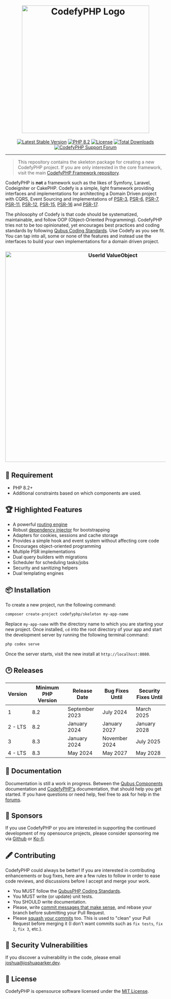 <h1 align="center">
    <a href="https://codefyphp.com/" target="_blank"><img src="https://downloads.joshuaparker.blog/images/codefyphp-460x105.png" width="400" alt="CodefyPHP Logo"></a>
</h1>

<p align="center">
    <a href="https://codefyphp.com/"><img src="https://img.shields.io/packagist/v/CodefyPHP/codefy?label=CodefyPHP" alt="Latest Stable Version"></a>
    <a href="https://www.php.net/"><img src="https://img.shields.io/badge/PHP-8.2-777BB4.svg?style=flat&logo=php" alt="PHP 8.2"/></a>
    <a href="https://packagist.org/packages/codefyphp/codefy"><img src="https://img.shields.io/packagist/l/codefyphp/codefy" alt="License"></a>
    <a href="https://packagist.org/packages/codefyphp/codefy"><img src="https://img.shields.io/packagist/dt/codefyphp/codefy" alt="Total Downloads"></a>
    <a href="https://codefyphp.com/community/"><img src="https://img.shields.io/badge/Forum-AE508D.svg?label=Support&style=flat" alt="CodefyPHP Support Forum"></a>
</p>

---
> This repository contains the skeleton package for creating a new CodefyPHP project. If you are only interested in the 
> core framework, visit the main [CodefyPHP Framework repository](https://github.com/codefyphp/codefy).

CodefyPHP is __not__ a framework such as the likes of Symfony, Laravel, Codeigniter or CakePHP. Codefy is a simple,
light framework providing interfaces and implementations for architecting a Domain Driven project with
CQRS, Event Sourcing and implementations of [PSR-3](https://www.php-fig.org/psr/psr-3),
[PSR-6](https://www.php-fig.org/psr/psr-6), [PSR-7](https://www.php-fig.org/psr/psr-7),
[PSR-11](https://www.php-fig.org/psr/psr-11), [PSR-12](https://www.php-fig.org/psr/psr-12/),
[PSR-15](https://www.php-fig.org/psr/psr-15), [PSR-16](https://www.php-fig.org/psr/psr-16)
and [PSR-17](https://www.php-fig.org/psr/psr-17).

The philosophy of Codefy is that code should be systematized, maintainable, and follow OOP (Object-Oriented Programming).
CodefyPHP tries not to be too opinionated, yet encourages best practices and coding standards by following [Qubus Coding
Standards](https://github.com/QubusPHP/qubus-coding-standard). Use Codefy as you see fit. You can tap into all, some or
none of the features and instead use the interfaces to build your own implementations for a domain driven project.

<h3 align="center">
    <img src="https://downloads.joshuaparker.blog/images/UserId.png" width="660" alt="UserId ValueObject">
</h3>

## 📍 Requirement
- PHP 8.2+
- Additional constraints based on which components are used.

## 🏆 Highlighted Features
- A powerful [routing engine](https://docs.qubusphp.com/routing/)
- Robust [dependency injector](https://docs.qubusphp.com/dependency-injector/) for bootstrapping
- Adapters for cookies, sessions and cache storage
- Provides a simple hook and event system without affecting core code
- Encourages object-oriented programming
- Multiple PSR implementations
- Dual query builders with migrations
- Scheduler for scheduling tasks/jobs
- Security and sanitizing helpers
- Dual templating engines

## 📦 Installation

To create a new project, run the following command:

```bash
composer create-project codefyphp/skeleton my-app-name
```

Replace `my-app-name` with the directory name to which you are starting your new project. Once installed, `cd` into 
the root directory of your app and start the development server by running the following terminal command:

```bash
php codex serve
```

Once the server starts, visit the new install at `http://localhost:8080`.

## 🕑 Releases

| Version | Minimum PHP Version | Release Date   | Bug Fixes Until | Security Fixes Until |
|---------|---------------------|----------------|-----------------|----------------------|
| 1       | 8.2                 | September 2023 | July 2024       | March 2025           |
| 2 - LTS | 8.2                 | January 2024   | January 2027    | January 2028         |
| 3       | 8.3                 | January 2024   | November 2024   | July 2025            |
| 4 - LTS | 8.3                 | May 2024       | May 2027        | May 2028             |

## 📘 Documentation

Documentation is still a work in progress. Between the [Qubus Components](https://docs.qubusphp.com/) documentation
and [CodefyPHP's](https://codefyphp.com/documentation/) documentation, that should help you get started. If you have questions or
need help, feel free to ask for help in the [forums](https://codefyphp.com/community/).

## 🙌 Sponsors

If you use CodefyPHP or you are interested in supporting the continued development of my opensource projects,
please consider sponsoring me via [Github](https://github.com/sponsors/parkerj) or [Ko-fi](https://ko-fi.com/nomadicjosh).

## 🖋 Contributing

CodefyPHP could always be better! If you are interested in contributing enhancements or bug fixes, here are a few
rules to follow in order to ease code reviews, and discussions before I accept and merge your work.
- You MUST follow the [QubusPHP Coding Standards](https://github.com/QubusPHP/qubus-coding-standard).
- You MUST write (or update) unit tests.
- You SHOULD write documentation.
- Please, write [commit messages that make sense](http://tbaggery.com/2008/04/19/a-note-about-git-commit-messages.html),
  and rebase your branch before submitting your Pull Request.
- Please [squash your commits](http://gitready.com/advanced/2009/02/10/squashing-commits-with-rebase.html) too.
  This is used to "clean" your Pull Request before merging it (I don't want commits such as `fix tests`, `fix 2`, `fix 3`,
  etc.).

## 🔐 Security Vulnerabilities

If you discover a vulnerability in the code, please email [joshua@joshuaparker.dev](mailto:joshua@joshuaparker.dev).

## 📄 License

CodefyPHP is opensource software licensed under the [MIT License](https://opensource.org/license/MIT/).